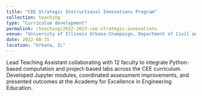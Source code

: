 ```yaml
---
title: "CEE Strategic Instructional Innovations Program"
collection: teaching
type: "Curriculum development"
permalink: /teaching/2022-2023-cee-strategic-innovations
venue: "University of Illinois Urbana-Champaign, Department of Civil and Environmental Engineering"
date: 2022-08-15
location: "Urbana, IL"
---
```


Lead Teaching Assistant collaborating with 12 faculty to integrate Python-based computation and project-based labs across the CEE curriculum. Developed Jupyter modules, coordinated assessment improvements, and presented outcomes at the Academy for Excellence in Engineering Education.
